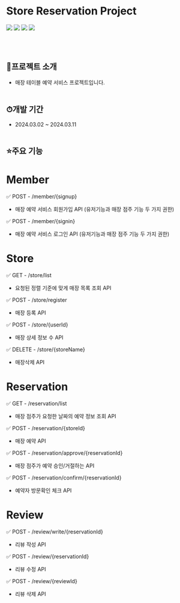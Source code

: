 # Store Reservation Project
<img src="https://img.shields.io/badge/springboot-6DB33F?style=for-the-badge&logo=springboot&logoColor=white">  <img src="https://img.shields.io/badge/Gradle-02303A?style=for-the-badge&logo=Gradle&logoColor=white">  <img src="https://img.shields.io/badge/java-%23ED8B00?style=for-the-badge&logo=openjdk&logoColor=white"> 
<img src="https://img.shields.io/badge/mysql-4479A1?style=for-the-badge&logo=springboot&logoColor=white">

<br/><br/>

## 📜프로젝트 소개
- 매장 테이블 예약 서비스 프로젝트입니다.
<br/><br/>
## ⏱개발 기간
* 2024.03.02 ~ 2024.03.11
<br/><br/>

## ⭐주요 기능
# Member

✅ POST - /member/{signup}
- 매장 예약 서비스 회원가입 API (유저기능과 매장 점주 기능 두 가지 권한)

✅ POST - /member/{signin}
- 매장 예약 서비스 로그인 API (유저기능과 매장 점주 기능 두 가지 권한)
  
# Store

✅ GET - /store/list
- 요청된 정렬 기준에 맞게 매장 목록 조회 API

✅ POST - /store/register
- 매장 등록 API

✅ POST - /store/{userId}
- 매장 상세 정보 수 API

✅ DELETE - /store/{storeName}
- 매장삭제 API

# Reservation

✅ GET - /reservation/list
- 매장 점주가 요청한 날짜의 예약 정보 조회 API

✅ POST - /reservation/{storeId}
- 매장 예약 API

✅ POST - /reservation/approve/{reservationId}
- 매장 점주가 예약 승인/거절하는 API

✅ POST - /reservation/confirm/{reservationId}
- 예약자 방문확인 체크 API

# Review

✅ POST - /review/write/{reservationId}
- 리뷰 작성 API

✅ POST - /review/{reservationId}
- 리뷰 수정 API

✅ POST - /review/{reviewId}
- 리뷰 삭제 API









